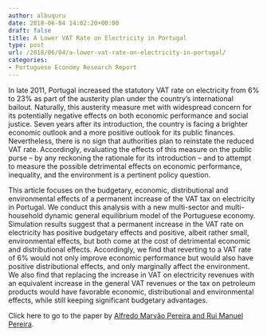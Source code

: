 ```yaml
---
author: albuquru
date: 2018-06-04 14:02:20+00:00
draft: false
title: A Lower VAT Rate on Electricity in Portugal
type: post
url: /2018/06/04/a-lower-vat-rate-on-electricity-in-portugal/
categories:
- Portuguese Economy Research Report
---
```


In late 2011, Portugal increased the statutory VAT rate on electricity from 6% to 23% as part of the austerity plan under the country’s international bailout. Naturally, this austerity measure met with widespread concern for its potentially negative effects on both economic performance and social justice. Seven years after its introduction, the country is facing a brighter economic outlook and a more positive outlook for its public finances. Nevertheless, there is no sign that authorities plan to reinstate the reduced VAT rate. Accordingly, evaluating the effects of this measure on the public purse – by any reckoning the rationale for its introduction – and to attempt to measure the possible detrimental effects on economic performance, inequality, and the environment is a pertinent policy question.

This article focuses on the budgetary, economic, distributional and environmental effects of a permanent increase of the VAT tax on electricity in Portugal. We conduct this analysis with a new multi-sector and multi-household dynamic general equilibrium model of the Portuguese economy. Simulation results suggest that a permanent increase in the VAT rate on electricity has positive budgetary effects and positive, albeit rather small, environmental effects, but both come at the cost of detrimental economic and distributional effects. Accordingly, we find that reverting to a VAT rate of 6% would not only improve economic performance but would also have positive distributional effects, and only marginally affect the environment. We also find that replacing the increase in VAT on electricity revenues with an equivalent increase in the general VAT revenues or the tax on petroleum products would have favorable economic, distributional and environmental effects, while still keeping significant budgetary advantages.

Click here to go to the paper by [Alfredo Marvão Pereira and Rui Manuel Pereira](https://www.sciencedirect.com/science/article/pii/S0301421518301150).

